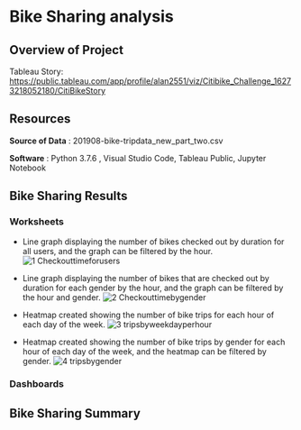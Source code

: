 # Bike Sharing analysis 

## Overview of Project


Tableau Story: https://public.tableau.com/app/profile/alan2551/viz/Citibike_Challenge_16273218052180/CitiBikeStory

## Resources
**Source of Data** : 201908-bike-tripdata_new_part_two.csv

**Software** : Python 3.7.6 , Visual Studio Code, Tableau Public, Jupyter Notebook

## Bike Sharing Results

### Worksheets
- Line graph displaying the number of bikes checked out by duration for all users, and the graph can be filtered by the hour.
![1 Checkouttimeforusers](https://user-images.githubusercontent.com/82983000/127341484-78a6865b-55e9-4123-9c87-6eb754624471.png)


- Line graph displaying the number of bikes that are checked out by duration for each gender by the hour, and the graph can be filtered by the hour and gender. 
![2 Checkouttimebygender](https://user-images.githubusercontent.com/82983000/127341642-d87c1878-572d-43bc-81cd-e87612a0350b.png)

- Heatmap created showing the number of bike trips for each hour of each day of the week.
![3 tripsbyweekdayperhour](https://user-images.githubusercontent.com/82983000/127341765-90fcdf32-8aa6-4c0b-8388-772e36114491.png)

- Heatmap created showing the number of bike trips by gender for each hour of each day of the week, and the heatmap can be filtered by gender.
![4 tripsbygender](https://user-images.githubusercontent.com/82983000/127341891-9c5105e5-7d1c-4df3-b200-7c5dba50e821.png)









### Dashboards


## Bike Sharing Summary

